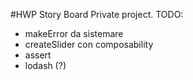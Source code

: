 #HWP Story Board
Private project.
TODO:
 - makeError da sistemare
 - createSlider con composability
 - assert
 - lodash (?)
